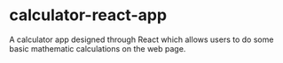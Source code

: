 # calculator-react-app
A calculator app designed through React which allows users to do some basic mathematic calculations on the web page.
